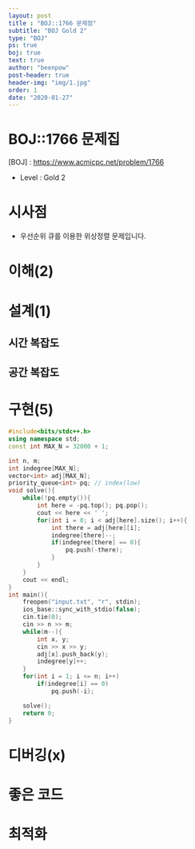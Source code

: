 ```yaml
---
layout: post
title : "BOJ::1766 문제점"
subtitle: "BOJ Gold 2"
type: "BOJ"
ps: true
boj: true
text: true
author: "beenpow"
post-header: true
header-img: "img/1.jpg"
order: 1
date: "2020-01-27"
---
```


# BOJ::1766 문제집
[BOJ] : <https://www.acmicpc.net/problem/1766>
- Level : Gold 2

# 시사점
- 우선순위 큐를 이용한 위상정렬 문제입니다.

# 이해(2)

# 설계(1)

## 시간 복잡도

## 공간 복잡도

# 구현(5)

```cpp
#include<bits/stdc++.h>
using namespace std;
const int MAX_N = 32000 + 1;

int n, m;
int indegree[MAX_N];
vector<int> adj[MAX_N];
priority_queue<int> pq; // index(low)
void solve(){
    while(!pq.empty()){
        int here = -pq.top(); pq.pop();
        cout << here << ' ';
        for(int i = 0; i < adj[here].size(); i++){
            int there = adj[here][i];
            indegree[there]--;
            if(indegree[there] == 0){
                pq.push(-there);
            }
        }
    }
    cout << endl;
}
int main(){
    freopen("input.txt", "r", stdin);
    ios_base::sync_with_stdio(false);
    cin.tie(0);
    cin >> n >> m;
    while(m--){
        int x, y;
        cin >> x >> y;
        adj[x].push_back(y);
        indegree[y]++;
    }
    for(int i = 1; i <= n; i++)
        if(indegree[i] == 0)
            pq.push(-i);

    solve();
    return 0;
}
```

# 디버깅(x)

# 좋은 코드

# 최적화
